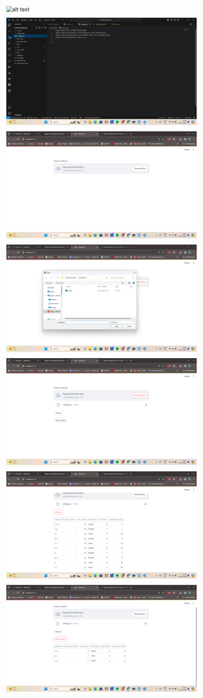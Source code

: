 ![alt text](docker_file_(visual-1).png)
>>>
![alt text](config_file_(visual-2).png)
>>>
![alt text](gui_for_Data_extraction_(visual-3).png)
>>>
![alt text](upload_config_ui_(visual-4).png)
>>>
![alt text](got_results(visual-5).png)
>>>
![alt text](display_profiling(visual-6).png)
>>>
![alt text](display_profiling_2(visual-7).png)